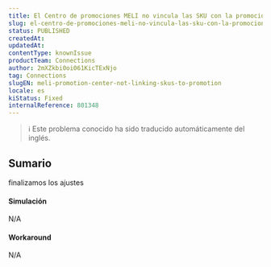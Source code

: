 ```yaml
---
title: El Centro de promociones MELI no vincula las SKU con la promoción
slug: el-centro-de-promociones-meli-no-vincula-las-sku-con-la-promocion
status: PUBLISHED
createdAt: 
updatedAt: 
contentType: knownIssue
productTeam: Connections
author: 2mXZkbi0oi061KicTExNjo
tag: Connections
slugEN: meli-promotion-center-not-linking-skus-to-promotion
locale: es
kiStatus: Fixed
internalReference: 801348
---
```


>ℹ️ Este problema conocido ha sido traducido automáticamente del inglés.

## Sumario


finalizamos los ajustes


#### Simulación


N/A


#### Workaround


N/A




